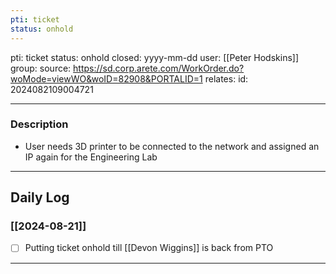 ```yaml
---
pti: ticket
status: onhold
---
```

pti: ticket 
status: onhold
closed: yyyy-mm-dd
user: [[Peter Hodskins]]
group: 
source: https://sd.corp.arete.com/WorkOrder.do?woMode=viewWO&woID=82908&PORTALID=1
relates: 
id: 2024082109004721

---
### Description
- User needs 3D printer to be connected to the network and assigned an IP again for the Engineering Lab
---
## Daily Log
### [[2024-08-21]]
- [ ] Putting ticket onhold till [[Devon Wiggins]] is back from PTO
--- 




